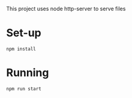 This project uses node http-server to serve files

# Set-up
`npm install`

# Running
`npm run start`